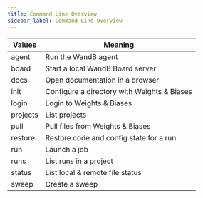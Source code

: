 ```yaml
---
title: Command Line Overview
sidebar_label: Command Line Overview
---
```


Values | Meaning
------ | -------
agent   |  Run the WandB agent
board   |  Start a local WandB Board server
docs    |  Open documentation in a browser
init    |  Configure a directory with Weights & Biases
login   |  Login to Weights & Biases
projects | List projects
pull     | Pull files from Weights & Biases
restore  | Restore code and config state for a run
run      | Launch a job
runs     | List runs in a project
status   | List local & remote file status
sweep    | Create a sweep